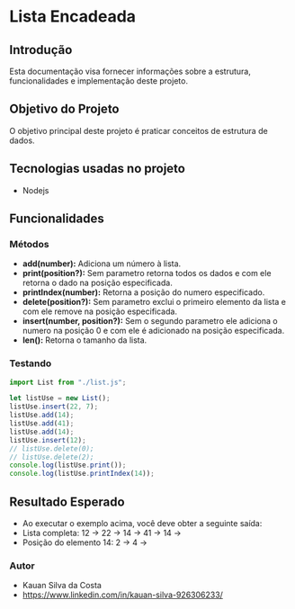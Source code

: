 # Lista Encadeada

## Introdução

Esta documentação visa fornecer informações sobre a estrutura, funcionalidades e implementação deste projeto.

## Objetivo do Projeto

O objetivo principal deste projeto é praticar conceitos de estrutura de dados.

## Tecnologias usadas no projeto

- Nodejs

## Funcionalidades

### Métodos

- **add(number):** Adiciona um número à lista.
- **print(position?):** Sem parametro retorna todos os dados e com ele retorna o dado na posição especificada.
- **printIndex(number):** Retorna a posição do numero especificado.
- **delete(position?):** Sem parametro exclui o primeiro elemento da lista e com ele remove na posição especificada.
- **insert(number, position?):** Sem o segundo parametro ele adiciona o numero na posição 0 e com ele é adicionado na posição especificada.
- **len():** Retorna o tamanho da lista.

### Testando

```javascript
import List from "./list.js";

let listUse = new List();
listUse.insert(22, 7);
listUse.add(14);
listUse.add(41);
listUse.add(14);
listUse.insert(12);
// listUse.delete(0);
// listUse.delete(2);
console.log(listUse.print());
console.log(listUse.printIndex(14));
```
## Resultado Esperado
- Ao executar o exemplo acima, você deve obter a seguinte saída:
- Lista completa: 12 -> 22 -> 14 -> 41 -> 14 ->
- Posição do elemento 14: 2 -> 4 ->

### Autor
  - Kauan Silva da Costa
  - https://www.linkedin.com/in/kauan-silva-926306233/
